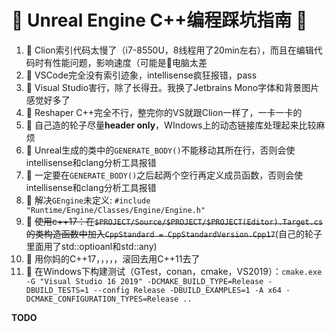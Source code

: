 # 💩 Unreal Engine C++编程踩坑指南 💩 

1. 💩 Clion索引代码太慢了（i7-8550U，8线程用了20min左右），而且在编辑代码时有性能问题，影响速度（可能是👴电脑太差
2. 💩 VSCode完全没有索引迹象，intellisense疯狂报错，pass
3. 💩 Visual Studio害行，除了长得丑。我换了Jetbrains Mono字体和背景图片感觉好多了
4. 💩 Reshaper C++完全不行，整完你的VS就跟Clion一样了，一卡一卡的
5. 💩 自己造的轮子尽量**header only**，WIndows上的动态链接库处理起来比较麻烦
6. 💩 Unreal生成的类中的`GENERATE_BODY()`不能移动其所在行，否则会使intellisense和clang分析工具报错
7. 💩 一定要在`GENERATE_BODY()`之后起两个空行再定义成员函数，否则会使intellisense和clang分析工具报错
8. 💩 解决`GEngine`未定义: `#include "Runtime/Engine/Classes/Engine/Engine.h"`
9. 💩 ~~使用c++17：在`$PROJECT/Source/$PROJECT/$PROJECT(Editor).Target.cs`的类构造函数中加入`CppStandard = CppStandardVersion.Cpp17`~~(自己的轮子里面用了std::optioanl和std::any)
10. 💩 用你妈的C++17，，，，，滚回去用C++11去了
11. 💩 在Windows下构建测试（GTest，conan，cmake，VS2019）：`cmake.exe -G "Visual Studio 16 2019" -DCMAKE_BUILD_TYPE=Release -DBUILD_TESTS=1 --config Release -DBUILD_EXAMPLES=1 -A x64 -DCMAKE_CONFIGURATION_TYPES=Release ..`

**TODO**